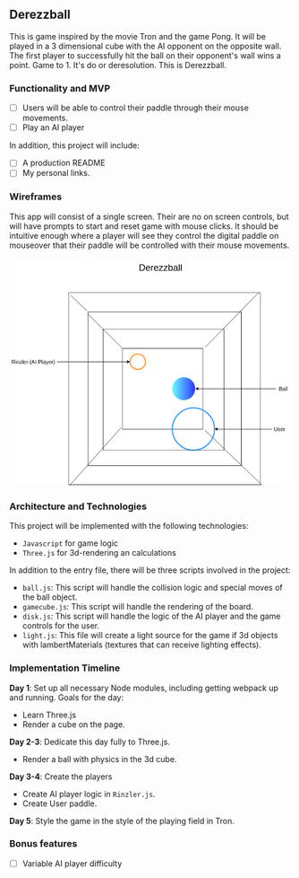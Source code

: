 ## Derezzball

This is game inspired by the movie Tron and the game Pong. It will be played in a 3 dimensional cube with the AI opponent on the opposite wall. The first player to successfully hit the ball on their opponent's wall wins a point. Game to 1. It's do or deresolution. This is Derezzball.

### Functionality and MVP

- [ ] Users will be able to control their paddle through their mouse movements.
- [ ] Play an AI player

In addition, this project will include:
- [ ] A production README
- [ ] My personal links.

### Wireframes

This app will consist of a single screen. Their are no on screen controls, but will have prompts to start and reset game with mouse clicks. It should be intuitive enough where a player will see they control the digital paddle on mouseover that their paddle will be controlled with their mouse movements.

![wireframes](https://github.com/wjoeyu/Derezzball/blob/master/wireframes/Derezzball.png)

### Architecture and Technologies

This project will be implemented with the following technologies:

- `Javascript` for game logic
- `Three.js` for 3d-rendering an calculations

In addition to the entry file, there will be three scripts involved in the project:

- `ball.js`: This script will handle the collision logic and special moves of the ball object.
- `gamecube.js`: This script will handle the rendering of the board.
- `disk.js`: This script will handle the logic of the AI player and the game controls for the user.
- `light.js`: This file will create a light source for the game if 3d objects with lambertMaterials (textures that can receive lighting effects).

### Implementation Timeline

**Day 1**: Set up all necessary Node modules, including getting webpack up and running. Goals for the day:
- Learn Three.js
- Render a cube on the page.

**Day 2-3**:
Dedicate this day fully to Three.js.
- Render a ball with physics in the 3d cube.

**Day 3-4**:
Create the players
- Create AI player logic in `Rinzler.js`.
- Create User paddle.

**Day 5**: Style the game in the style of the playing field in Tron.


### Bonus features

- [ ] Variable AI player difficulty

